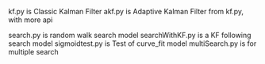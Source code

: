 kf.py is Classic Kalman Filter
akf.py is Adaptive Kalman Filter from kf.py, with more api

search.py is random walk search model
searchWithKF.py is a KF following search model
sigmoidtest.py is Test of curve_fit model
multiSearch.py is for multiple search